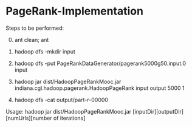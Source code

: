 # PageRank-Implementation

Steps to be performed:

0) ant clean; ant

1) hadoop dfs -mkdir input

2) hadoop dfs -put PageRankDataGenerator/pagerank5000g50.input.0 input

3) hadoop jar dist/HadoopPageRankMooc.jar indiana.cgl.hadoop.pagerank.HadoopPageRank input output 5000 1

4) hadoop dfs -cat output/part-r-00000


Usage: hadoop jar dist/HadoopPageRankMooc.jar [inputDir][outputDir][numUrls][number of iterations]

